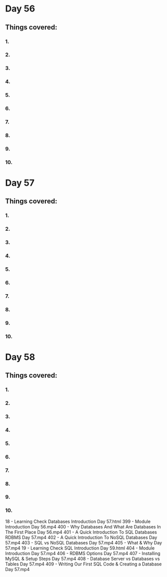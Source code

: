 # Day 56
## Things covered:
### 1. 
### 2. 
### 3. 
### 4. 
### 5. 
### 6. 
### 7. 
### 8. 
### 9. 
### 10. 
# Day 57
## Things covered:
### 1. 
### 2. 
### 3. 
### 4. 
### 5. 
### 6. 
### 7. 
### 8. 
### 9. 
### 10. 
# Day 58
## Things covered:
### 1. 
### 2. 
### 3. 
### 4. 
### 5. 
### 6. 
### 7. 
### 8. 
### 9. 
### 10. 

18 - Learning Check Databases Introduction Day 57.html
399 - Module Introduction Day 56.mp4
400 - Why Databases And What Are Databases In The First Place Day 56.mp4
401 - A Quick Introduction To SQL Databases RDBMS Day 57.mp4
402 - A Quick Introduction To NoSQL Databases Day 57.mp4
403 - SQL vs NoSQL Databases Day 57.mp4
405 - What & Why Day 57.mp4
19 - Learning Check SQL Introduction Day 59.html
404 - Module Introduction Day 57.mp4
406 - RDBMS Options Day 57.mp4
407 - Installing MySQL & Setup Steps Day 57.mp4
408 - Database Server vs Databases vs Tables Day 57.mp4
409 - Writing Our First SQL Code & Creating a Database Day 57.mp4